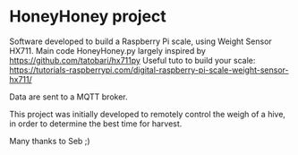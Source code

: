 # HoneyHoney project

Software developed to build a Raspberry Pi scale, using Weight Sensor HX711.
Main code HoneyHoney.py largely inspired by https://github.com/tatobari/hx711py 
Useful tuto to build your scale: https://tutorials-raspberrypi.com/digital-raspberry-pi-scale-weight-sensor-hx711/

Data are sent to a MQTT broker.

This project was initially developed to remotely control the weigh of a hive, in order to determine the best time for harvest.

Many thanks to Seb ;)
